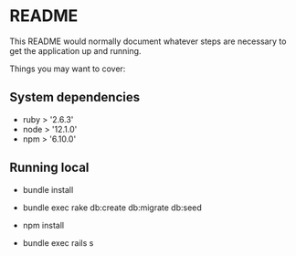 # README

This README would normally document whatever steps are necessary to get the
application up and running.

Things you may want to cover:

## System dependencies

* ruby > '2.6.3'
* node > '12.1.0'
* npm > '6.10.0'


## Running local

* bundle install

* bundle exec rake db:create db:migrate db:seed

* npm install

* bundle exec rails s 
